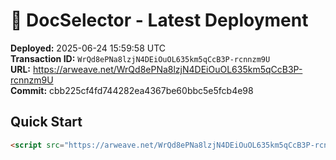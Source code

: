 # 🚀 DocSelector - Latest Deployment

**Deployed:** 2025-06-24 15:59:58 UTC  
**Transaction ID:** `WrQd8ePNa8lzjN4DEiOuOL635km5qCcB3P-rcnnzm9U`  
**URL:** https://arweave.net/WrQd8ePNa8lzjN4DEiOuOL635km5qCcB3P-rcnnzm9U  
**Commit:** cbb225cf4fd744282ea4367be60bbc5e5fcb4e98  

## Quick Start

```html
<script src="https://arweave.net/WrQd8ePNa8lzjN4DEiOuOL635km5qCcB3P-rcnnzm9U"></script>
```
